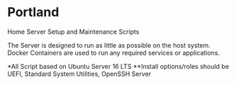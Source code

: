 # Portland
Home Server Setup and Maintenance Scripts

The Server is designed to run as little as possible on the host system.
Docker Containers are used to run any required services or applications.

*All Script based on Ubuntu Server 16 LTS
**Install options/roles should be UEFI, Standard System Utilities, OpenSSH Server
